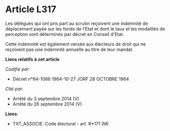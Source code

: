 # Article L317

Les délégués qui ont pris part au scrutin reçoivent une indemnité de déplacement payée sur les fonds de l'Etat et dont le
taux et les modalités de perception sont déterminés par décret en Conseil d'Etat.

Cette indemnité est également versée aux électeurs de droit qui ne reçoivent pas une indemnité annuelle au titre de leur
mandat.

**Liens relatifs à cet article**

_Codifié par_:

  - Décret n°64-1086 1964-10-27 JORF 28 OCTOBRE 1964

_Cité par_:

  - Arrêté du 3 septembre 2014 (V)
  - Arrêté du 26 septembre 2014 (V)

**Liens**:

  - TXT_ASSOCIE: Code électoral - art. R*171 (M)
